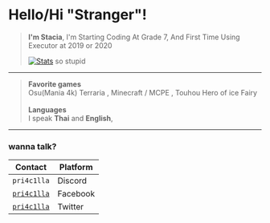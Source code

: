 # Hello/Hi "Stranger"!
> **I'm Stacia**, I'm Starting Coding At Grade 7, And First Time Using Executor at 2019 or 2020
> 
> 
> [![Stats](https://github-readme-stats.vercel.app/api?username=pri4c1lla&show_icons=true&count_private=true&theme=dark)](https://github.com/pri4c1lla)
>  so stupid
---
> **Favorite games**<br/>
>Osu(Mania 4k) Terraria , Minecraft / MCPE , Touhou Hero of ice Fairy<br/>
> <br/>**Languages**<br/>
> I speak **Thai** and **English**, <bf/>
---

### wanna talk?
| Contact | Platform |
| --- | --- |
| `pri4c1lla` | Discord |
| [`pri4c1lla`](https://www.facebook.com/pri4c1lla) | Facebook |
| [`pri4c1lla`](https://x.com/pri4c1lla) | Twitter |
